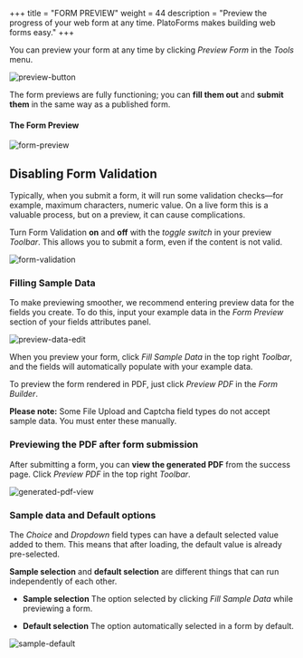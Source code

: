+++
title = "FORM PREVIEW"
weight = 44
description = "Preview the progress of your web form at any time. PlatoForms makes building web forms easy."
+++

You can preview your form at any time by clicking *Preview Form* in the *Tools* menu. 



![preview-button](/images/preview-button.png)



The form previews are fully functioning; you can **fill them out** and **submit them** in the same way as a published form.

#### The Form Preview

![form-preview](/images/form-preview.png)



## Disabling Form Validation

Typically, when you submit a form, it will run some validation checks—for example, maximum characters, numeric value. On a live form this is a valuable process, but on a preview, it can cause complications.

Turn Form Validation **on** and **off** with the *toggle switch* in your preview *Toolbar*. This allows you to submit a form, even if the content is not valid.



![form-validation](/images/form-validation.png)

### Filling Sample Data

To make previewing smoother, we recommend entering preview data for the fields you create. To do this, input your example data in the *Form Preview* section of your fields attributes panel.



![preview-data-edit](/images/preview-data-edit.png)



When you preview your form, click *Fill Sample Data* in the top right *Toolbar*, and the fields will automatically populate with your example data. 

To preview the form rendered in PDF, just click *Preview PDF* in the *Form Builder*.

**Please note:** Some File Upload and Captcha field types do not accept sample data. You must enter these manually.



### Previewing the PDF after form submission

After submitting a form, you can **view the generated PDF** from the success page. Click *Preview PDF* in the top right *Toolbar*.



![generated-pdf-view](/images/generated-pdf-view.png)

### Sample data and Default options

The *Choice* and *Dropdown* field types can have a default selected value added to them. This means that after loading, the default value is already pre-selected. 

**Sample selection** and **default selection** are different things that can run independently of each other. 

- **Sample selection**
  The option selected by clicking *Fill Sample Data* while previewing a form.


- **Default selection**
  The option automatically selected in a form by default.



![sample-default](/images/sample-default.png)